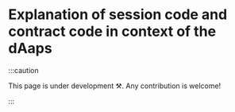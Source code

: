 # Explanation of session code and contract code in context of the dAaps

<head>
  <meta name="robots" content="noindex, nofollow" />
</head>

:::caution

This page is under development ⚒. Any contribution is welcome!

:::
